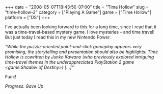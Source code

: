 +++
date = "2008-05-07T18:43:50-07:00"
title = "Time Hollow"
slug = "time-hollow-2"
category = ["Playing A Game"]
game = ["Time Hollow"]
platform = ["DS"]
+++

I've actually been looking forward to this for a long time, since I read that it was a time-travel-based mystery game.  I love mysteries - and time travel!  But just today I read this in my new Nintendo Power:

<i>"While the puzzle-oriented point-and-click gameplay appears very promising, the storytelling and presentation should also be highlights: Time Hollow is cowritten by Junko Kawano (who previously explored intriguing time-travel themes in the underappreciated PlayStation 2 game <game:Shadow of Destiny>) [...]"</i>

Fuck!

<i>Progress: Gave Up</i>